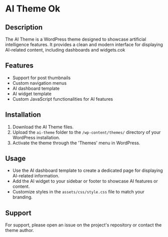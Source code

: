 # AI Theme Ok

## Description
The AI Theme is a WordPress theme designed to showcase artificial intelligence features. It provides a clean and modern interface for displaying AI-related content, including dashboards and widgets.cok

## Features
- Support for post thumbnails
- Custom navigation menus
- AI dashboard template
- AI widget template
- Custom JavaScript functionalities for AI features

## Installation
1. Download the AI Theme files.
2. Upload the `ai-theme` folder to the `/wp-content/themes/` directory of your WordPress installation.
3. Activate the theme through the 'Themes' menu in WordPress.

## Usage
- Use the AI dashboard template to create a dedicated page for displaying AI-related information.
- Add the AI widget to your sidebar or footer to showcase AI features or content.
- Customize styles in the `assets/css/style.css` file to match your branding.

## Support
For support, please open an issue on the project's repository or contact the theme author.